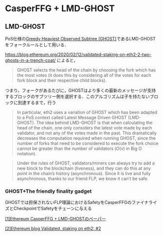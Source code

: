 # CasperFFG + LMD-GHOST

## LMD-GHOST
PoS仕様の[Greedy Heaviest Observed Subtree (GHOST)](https://eprint.iacr.org/2013/881.pdf)であるLMD-GHOSTをフォークルールとして用いる．

https://blog.ethereum.org/2020/02/12/validated-staking-on-eth2-2-two-ghosts-in-a-trench-coat/
によると，
 > GHOST selects the head of the chain by choosing the fork which has the most votes (it does this by considering all of the votes for each fork block and their respective child blocks).

つまり，フォークがあるたびに，GHOSTはより多くの最新のメッセージが支持するブロックのサブツリー側を選択する．このアルゴリズムは子を持たないブロックに到達するまで，行う

> In particular, eth2 uses a variation of GHOST which has been adapted to a PoS context called Latest Message Driven GHOST (LMD-GHOST). The idea behind LMD-GHOST is that when calculating the head of the chain, one only considers the latest vote made by each validator, and not any of the votes made in the past. This dramatically decreases the computation required when running GHOST, since the number of forks that need to be considered to execute the fork choice cannot be greater than the number of validators ($O(v)$ in Big O notation). 

> Under the rules of GHOST, validators/miners can always try to add a new block to the blockchain (liveness), and they can do this at any point in the chain’s history (asynchronous). Since it is live and fully asynchronous, thanks to our friend FLP, we know it can’t be safe.

### GHOST+The friendly finality gadget
GHOSTでは担保されないFLP理論におけるSafetyをCasperFFGのファイナライズとCheckpointでSafetyをチェーンに与える

[[1]Ethereum CasperFFG + LMD-GHOSTのペーパー](https://github.com/ethereum/research/blob/master/papers/ffg%2Bghost/paper.pdf)

[[2]Ethereum blog Validated, staking on eth2: #2](https://blog.ethereum.org/2020/02/12/validated-staking-on-eth2-2-two-ghosts-in-a-trench-coat/)